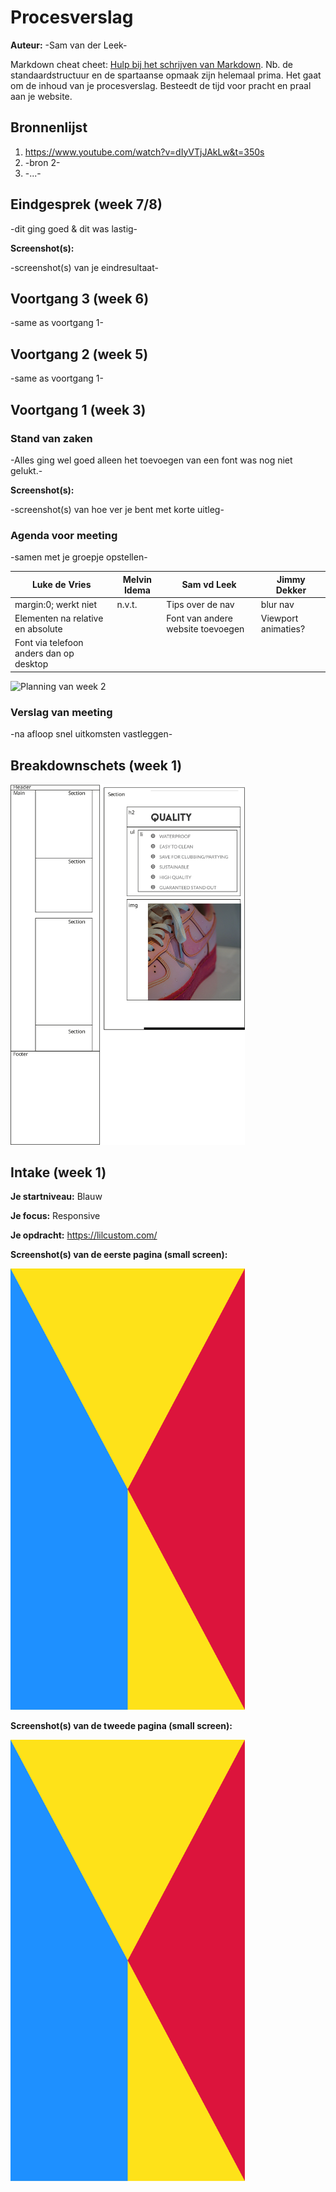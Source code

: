 # Procesverslag
**Auteur:** -Sam van der Leek-

Markdown cheat cheet: [Hulp bij het schrijven van Markdown](https://github.com/adam-p/markdown-here/wiki/Markdown-Cheatsheet). Nb. de standaardstructuur en de spartaanse opmaak zijn helemaal prima. Het gaat om de inhoud van je procesverslag. Besteedt de tijd voor pracht en praal aan je website.



## Bronnenlijst
1. https://www.youtube.com/watch?v=dIyVTjJAkLw&t=350s
2. -bron 2-
3. -...-



## Eindgesprek (week 7/8)

-dit ging goed & dit was lastig-

**Screenshot(s):**

-screenshot(s) van je eindresultaat-



## Voortgang 3 (week 6)

-same as voortgang 1-



## Voortgang 2 (week 5)

-same as voortgang 1-



## Voortgang 1 (week 3)

### Stand van zaken

-Alles ging wel goed alleen het toevoegen van een font was nog niet gelukt.-

**Screenshot(s):**

-screenshot(s) van hoe ver je bent met korte uitleg-

### Agenda voor meeting

-samen met je groepje opstellen-

| Luke de Vries                          | Melvin Idema | Sam vd Leek                      |Jimmy Dekker        |
| ---                                    | ---          | ---                              | ---                |
| margin:0; werkt niet                   | n.v.t.       | Tips over de nav                 | blur nav           |
| Elementen na relative en absolute      |              | Font van andere website toevoegen| Viewport animaties?|
| Font via telefoon anders dan op desktop|              |                                  |                    |

<img src="images/voortgang2" width="375px" alt="Planning van week 2">

### Verslag van meeting

-na afloop snel uitkomsten vastleggen-



## Breakdownschets (week 1)

<img src="images/breakdown-schets.svg" width="375px" alt="Breakdownschets van de website">



## Intake (week 1)

**Je startniveau:** Blauw

**Je focus:** Responsive

**Je opdracht:** https://lilcustom.com/

**Screenshot(s) van de eerste pagina (small screen):**

<img src="images/dummy-plaatje.svg" width="375px" alt="omschrijving van de pagina">

**Screenshot(s) van de tweede pagina (small screen):**

<img src="images/dummy-plaatje.svg" width="375px" alt="omschrijving van de pagina">
